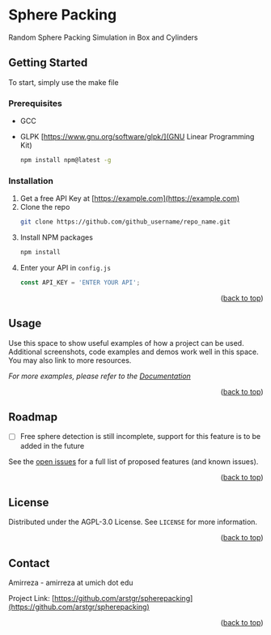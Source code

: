 # Sphere Packing
Random Sphere Packing Simulation in Box and Cylinders


<!-- GETTING STARTED -->
## Getting Started

To start, simply use the make file

### Prerequisites

* GCC

* GLPK [https://www.gnu.org/software/glpk/](GNU Linear Programming Kit)
  ```sh
  npm install npm@latest -g
  ```

### Installation

1. Get a free API Key at [https://example.com](https://example.com)
2. Clone the repo
   ```sh
   git clone https://github.com/github_username/repo_name.git
   ```
3. Install NPM packages
   ```sh
   npm install
   ```
4. Enter your API in `config.js`
   ```js
   const API_KEY = 'ENTER YOUR API';
   ```

<p align="right">(<a href="#top">back to top</a>)</p>



<!-- USAGE EXAMPLES -->
## Usage

Use this space to show useful examples of how a project can be used. Additional screenshots, code examples and demos work well in this space. You may also link to more resources.

_For more examples, please refer to the [Documentation](https://example.com)_

<p align="right">(<a href="#top">back to top</a>)</p>

<!-- ROADMAP -->
## Roadmap

- [ ] Free sphere detection is still incomplete, support for this feature is to be added in the future

See the [open issues](https://github.com/github_username/repo_name/issues) for a full list of proposed features (and known issues).

<p align="right">(<a href="#top">back to top</a>)</p>


<!-- LICENSE -->
## License

Distributed under the AGPL-3.0 License. See `LICENSE` for more information.

<p align="right">(<a href="#top">back to top</a>)</p>


## Contact

Amirreza - amirreza at umich dot edu

Project Link: [https://github.com/arstgr/spherepacking](https://github.com/arstgr/spherepacking)

<p align="right">(<a href="#top">back to top</a>)</p>

